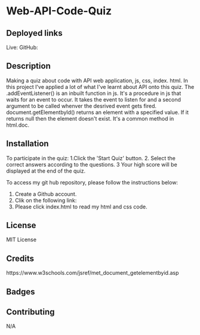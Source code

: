 # Web-API-Code-Quiz

<h2> Deployed links</h2>
Live:
GitHub:

<h2> Description </h2>

Making a quiz about code with API web application, js, css, index. html. In this project I've applied a lot of what I've learnt about API onto this quiz. The .addEventListener() is an inbuilt function in js. It's a procedure in js that waits for an event to occur. It takes the event to listen for and a second argument to be called whenver the desrived event gets fired. 
document.getElementbyId() returns an element with a specified value. If it returns null then the element doesn't exist. It's a common method in html.doc.

<h2> Installation </h2>
To participate in the quiz: 
1.Click the 'Start Quiz' button.
2. Select the correct answers according to the questions.
3 Your high score will be displayed at the end of the quiz.

To access my git hub repository, please follow the instructions below:
1. Create a Github account.
2. Clik on the following link:
3. Please click index.html to read my html and css code.

<h2> License </h2>
MIT License

<h2> Credits </h2>
https://www.w3schools.com/jsref/met_document_getelementbyid.asp


<h2> Badges </h2>

<h2> Contributing </h2>
N/A